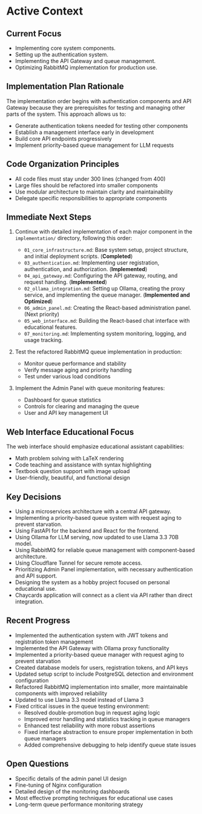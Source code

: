 # Active Context

## Current Focus
- Implementing core system components.
- Setting up the authentication system.
- Implementing the API Gateway and queue management.
- Optimizing RabbitMQ implementation for production use.

## Implementation Plan Rationale
The implementation order begins with authentication components and API Gateway because they are prerequisites for testing and managing other parts of the system. This approach allows us to:
- Generate authentication tokens needed for testing other components
- Establish a management interface early in development
- Build core API endpoints progressively
- Implement priority-based queue management for LLM requests

## Code Organization Principles
- All code files must stay under 300 lines (changed from 400)
- Large files should be refactored into smaller components
- Use modular architecture to maintain clarity and maintainability
- Delegate specific responsibilities to appropriate components

## Immediate Next Steps
1. Continue with detailed implementation of each major component in the `implementation/` directory, following this order:
    - `01_core_infrastructure.md`: Base system setup, project structure, and initial deployment scripts. (**Completed**)
    - `03_authentication.md`: Implementing user registration, authentication, and authorization. (**Implemented**)
    - `04_api_gateway.md`: Configuring the API gateway, routing, and request handling. (**Implemented**)
    - `02_ollama_integration.md`: Setting up Ollama, creating the proxy service, and implementing the queue manager. (**Implemented and Optimized**)
    - `06_admin_panel.md`: Creating the React-based administration panel. (Next priority)
    - `05_web_interface.md`: Building the React-based chat interface with educational features.
    - `07_monitoring.md`: Implementing system monitoring, logging, and usage tracking.

2. Test the refactored RabbitMQ queue implementation in production:
    - Monitor queue performance and stability
    - Verify message aging and priority handling
    - Test under various load conditions

3. Implement the Admin Panel with queue monitoring features:
    - Dashboard for queue statistics
    - Controls for clearing and managing the queue
    - User and API key management UI

## Web Interface Educational Focus
The web interface should emphasize educational assistant capabilities:
- Math problem solving with LaTeX rendering
- Code teaching and assistance with syntax highlighting
- Textbook question support with image upload
- User-friendly, beautiful, and functional design

## Key Decisions
- Using a microservices architecture with a central API gateway.
- Implementing a priority-based queue system with request aging to prevent starvation.
- Using FastAPI for the backend and React for the frontend.
- Using Ollama for LLM serving, now updated to use Llama 3.3 70B model.
- Using RabbitMQ for reliable queue management with component-based architecture.
- Using Cloudflare Tunnel for secure remote access.
- Prioritizing Admin Panel implementation, with necessary authentication and API support.
- Designing the system as a hobby project focused on personal educational use.
- Chaycards application will connect as a client via API rather than direct integration.

## Recent Progress
- Implemented the authentication system with JWT tokens and registration token management
- Implemented the API Gateway with Ollama proxy functionality
- Implemented a priority-based queue manager with request aging to prevent starvation
- Created database models for users, registration tokens, and API keys
- Updated setup script to include PostgreSQL detection and environment configuration
- Refactored RabbitMQ implementation into smaller, more maintainable components with improved reliability
- Updated to use Llama 3.3 model instead of Llama 3
- Fixed critical issues in the queue testing environment:
  - Resolved double-promotion bug in request aging logic
  - Improved error handling and statistics tracking in queue managers
  - Enhanced test reliability with more robust assertions
  - Fixed interface abstraction to ensure proper implementation in both queue managers
  - Added comprehensive debugging to help identify queue state issues

## Open Questions
- Specific details of the admin panel UI design
- Fine-tuning of Nginx configuration
- Detailed design of the monitoring dashboards
- Most effective prompting techniques for educational use cases
- Long-term queue performance monitoring strategy
